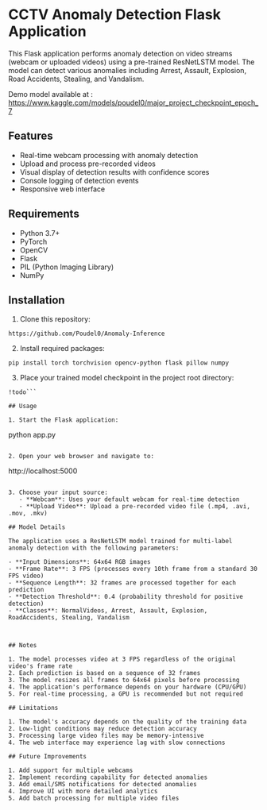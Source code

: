 # CCTV Anomaly Detection Flask Application

This Flask application performs anomaly detection on video streams (webcam or uploaded videos) using a pre-trained ResNetLSTM model. The model can detect various anomalies including Arrest, Assault, Explosion, Road Accidents, Stealing, and Vandalism.

Demo model available at : https://www.kaggle.com/models/poudel0/major_project_checkpoint_epoch_7

## Features

- Real-time webcam processing with anomaly detection
- Upload and process pre-recorded videos
- Visual display of detection results with confidence scores
- Console logging of detection events
- Responsive web interface

## Requirements

- Python 3.7+
- PyTorch
- OpenCV
- Flask
- PIL (Python Imaging Library)
- NumPy

## Installation

1. Clone this repository:
```
https://github.com/Poudel0/Anomaly-Inference
```

2. Install required packages:
```
pip install torch torchvision opencv-python flask pillow numpy
```

3. Place your trained model checkpoint in the project root directory:
```
!todo```

## Usage

1. Start the Flask application:
```
python app.py
```

2. Open your web browser and navigate to:
```
http://localhost:5000
```

3. Choose your input source:
   - **Webcam**: Uses your default webcam for real-time detection
   - **Upload Video**: Upload a pre-recorded video file (.mp4, .avi, .mov, .mkv)

## Model Details

The application uses a ResNetLSTM model trained for multi-label anomaly detection with the following parameters:

- **Input Dimensions**: 64x64 RGB images
- **Frame Rate**: 3 FPS (processes every 10th frame from a standard 30 FPS video)
- **Sequence Length**: 32 frames are processed together for each prediction
- **Detection Threshold**: 0.4 (probability threshold for positive detection)
- **Classes**: NormalVideos, Arrest, Assault, Explosion, RoadAccidents, Stealing, Vandalism



## Notes

1. The model processes video at 3 FPS regardless of the original video's frame rate
2. Each prediction is based on a sequence of 32 frames
3. The model resizes all frames to 64x64 pixels before processing
4. The application's performance depends on your hardware (CPU/GPU)
5. For real-time processing, a GPU is recommended but not required

## Limitations

1. The model's accuracy depends on the quality of the training data
2. Low-light conditions may reduce detection accuracy
3. Processing large video files may be memory-intensive
4. The web interface may experience lag with slow connections

## Future Improvements

1. Add support for multiple webcams
2. Implement recording capability for detected anomalies
3. Add email/SMS notifications for detected anomalies
4. Improve UI with more detailed analytics 
5. Add batch processing for multiple video files
